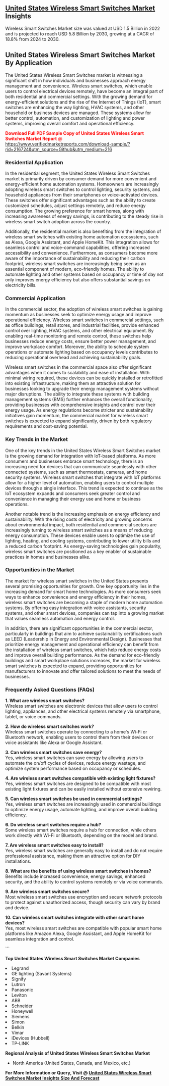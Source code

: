<h2><a href="https://www.verifiedmarketreports.com/download-sample/?rid=216724&amp;utm_source=Github&amp;utm_medium=216" target="_blank">United States Wireless Smart Switches Market</a> Insights</h2><p>Wireless Smart Switches Market size was valued at USD 1.5 Billion in 2022 and is projected to reach USD 5.8 Billion by 2030, growing at a CAGR of 18.8% from 2024 to 2030.</p><p><h2>United States Wireless Smart Switches Market By Application</h2><p>The United States Wireless Smart Switches market is witnessing a significant shift in how individuals and businesses approach energy management and convenience. Wireless smart switches, which enable users to control electrical devices remotely, have become an integral part of both residential and commercial settings. With the growing demand for energy-efficient solutions and the rise of the Internet of Things (IoT), smart switches are enhancing the way lighting, HVAC systems, and other household or business devices are managed. These systems allow for better control, automation, and customization of lighting and power systems, improving overall comfort and operational efficiency.</p><p><p><span class=""><span style="color: #ff0000;"><strong>Download Full PDF Sample Copy of United States Wireless Smart Switches Market Report</strong> @ </span><a href="https://www.verifiedmarketreports.com/download-sample/?rid=216724&amp;utm_source=Github&amp;utm_medium=216" target="_blank">https://www.verifiedmarketreports.com/download-sample/?rid=216724&amp;utm_source=Github&amp;utm_medium=216</a></span></p></p><h3>Residential Application</h3><p>In the residential segment, the United States Wireless Smart Switches market is primarily driven by consumer demand for more convenient and energy-efficient home automation systems. Homeowners are increasingly adopting wireless smart switches to control lighting, security systems, and household appliances from their smartphones or voice-activated devices. These switches offer significant advantages such as the ability to create customized schedules, adjust settings remotely, and reduce energy consumption. The growing preference for smart homes, along with increasing awareness of energy savings, is contributing to the steady rise in wireless smart switch adoption across the country.</p><p>Additionally, the residential market is also benefiting from the integration of wireless smart switches with existing home automation ecosystems, such as Alexa, Google Assistant, and Apple HomeKit. This integration allows for seamless control and voice-command capabilities, offering increased accessibility and convenience. Furthermore, as consumers become more aware of the importance of sustainability and reducing their carbon footprint, wireless smart switches are increasingly being seen as an essential component of modern, eco-friendly homes. The ability to automate lighting and other systems based on occupancy or time of day not only improves energy efficiency but also offers substantial savings on electricity bills.</p><h3>Commercial Application</h3><p>In the commercial sector, the adoption of wireless smart switches is gaining momentum as businesses seek to optimize energy usage and improve operational efficiency. Wireless smart switches in commercial settings, such as office buildings, retail stores, and industrial facilities, provide enhanced control over lighting, HVAC systems, and other electrical equipment. By enabling real-time monitoring and remote control, these switches help businesses reduce energy costs, ensure better power management, and improve workplace comfort. Moreover, the ability to schedule system operations or automate lighting based on occupancy levels contributes to reducing operational overhead and achieving sustainability goals.</p><p>Wireless smart switches in the commercial space also offer significant advantages when it comes to scalability and ease of installation. With minimal wiring required, these devices can be quickly installed or retrofitted into existing infrastructure, making them an attractive solution for businesses looking to upgrade their energy management systems without major disruptions. The ability to integrate these systems with building management systems (BMS) further enhances the overall functionality, providing businesses with comprehensive insights and control over their energy usage. As energy regulations become stricter and sustainability initiatives gain momentum, the commercial market for wireless smart switches is expected to expand significantly, driven by both regulatory requirements and cost-saving potential.</p><h3>Key Trends in the Market</h3><p>One of the key trends in the United States Wireless Smart Switches market is the growing demand for integration with IoT-based platforms. As more consumers and businesses embrace smart technology, there is an increasing need for devices that can communicate seamlessly with other connected systems, such as smart thermostats, cameras, and home security systems. Wireless smart switches that integrate with IoT platforms allow for a higher level of automation, enabling users to control multiple devices through a single interface. This trend is expected to continue as the IoT ecosystem expands and consumers seek greater control and convenience in managing their energy use and home or business operations.</p><p>Another notable trend is the increasing emphasis on energy efficiency and sustainability. With the rising costs of electricity and growing concerns about environmental impact, both residential and commercial sectors are increasingly turning to wireless smart switches as a means of reducing energy consumption. These devices enable users to optimize the use of lighting, heating, and cooling systems, contributing to lower utility bills and a reduced carbon footprint. As energy-saving technologies gain popularity, wireless smart switches are positioned as a key enabler of sustainable practices in homes and businesses alike.</p><h3>Opportunities in the Market</h3><p>The market for wireless smart switches in the United States presents several promising opportunities for growth. One key opportunity lies in the increasing demand for smart home technologies. As more consumers seek ways to enhance convenience and energy efficiency in their homes, wireless smart switches are becoming a staple of modern home automation systems. By offering easy integration with voice assistants, security systems, and other smart devices, companies can tap into a growing market that values seamless automation and energy control.</p><p>In addition, there are significant opportunities in the commercial sector, particularly in buildings that aim to achieve sustainability certifications such as LEED (Leadership in Energy and Environmental Design). Businesses that prioritize energy management and operational efficiency can benefit from the installation of wireless smart switches, which help reduce energy costs and improve overall building performance. As the demand for eco-friendly buildings and smart workplace solutions increases, the market for wireless smart switches is expected to expand, providing opportunities for manufacturers to innovate and offer tailored solutions to meet the needs of businesses.</p><h3>Frequently Asked Questions (FAQs)</h3><p><strong>1. What are wireless smart switches?</strong><br>Wireless smart switches are electronic devices that allow users to control lighting, appliances, and other electrical systems remotely via smartphone, tablet, or voice commands.</p><p><strong>2. How do wireless smart switches work?</strong><br>Wireless smart switches operate by connecting to a home's Wi-Fi or Bluetooth network, enabling users to control them from their devices or voice assistants like Alexa or Google Assistant.</p><p><strong>3. Can wireless smart switches save energy?</strong><br>Yes, wireless smart switches can save energy by allowing users to automate the on/off cycles of devices, reduce energy wastage, and optimize system performance based on occupancy or schedules.</p><p><strong>4. Are wireless smart switches compatible with existing light fixtures?</strong><br>Yes, wireless smart switches are designed to be compatible with most existing light fixtures and can be easily installed without extensive rewiring.</p><p><strong>5. Can wireless smart switches be used in commercial settings?</strong><br>Yes, wireless smart switches are increasingly used in commercial buildings to optimize energy usage, automate lighting, and improve overall building efficiency.</p><p><strong>6. Do wireless smart switches require a hub?</strong><br>Some wireless smart switches require a hub for connection, while others work directly with Wi-Fi or Bluetooth, depending on the model and brand.</p><p><strong>7. Are wireless smart switches easy to install?</strong><br>Yes, wireless smart switches are generally easy to install and do not require professional assistance, making them an attractive option for DIY installations.</p><p><strong>8. What are the benefits of using wireless smart switches in homes?</strong><br>Benefits include increased convenience, energy savings, enhanced security, and the ability to control systems remotely or via voice commands.</p><p><strong>9. Are wireless smart switches secure?</strong><br>Most wireless smart switches use encryption and secure network protocols to protect against unauthorized access, though security can vary by brand and device.</p><p><strong>10. Can wireless smart switches integrate with other smart home devices?</strong><br>Yes, most wireless smart switches are compatible with popular smart home platforms like Amazon Alexa, Google Assistant, and Apple HomeKit for seamless integration and control.</p>```</p><p><strong>Top United States Wireless Smart Switches Market Companies</strong></p><div data-test-id=""><p><li>Legrand</li><li> GE lighting (Savant Systems)</li><li> Signify</li><li> Lutron</li><li> Panasonic</li><li> Leviton</li><li> ABB</li><li> Schneider</li><li> Honeywell</li><li> Siemens</li><li> Simon</li><li> Belkin</li><li> Vimar</li><li> iDevices (Hubbell)</li><li> TP-LINK</li></p><div><strong>Regional Analysis of&nbsp;United States Wireless Smart Switches Market</strong></div><ul><li dir="ltr"><p dir="ltr">North America&nbsp;(United States, Canada, and Mexico, etc.)</p></li></ul><p><strong>For More Information or Query, Visit @&nbsp;</strong><strong><a href="https://www.verifiedmarketreports.com/product/wireless-smart-switches-market/?utm_source=Github&amp;utm_medium=216" target="_blank">United States Wireless Smart Switches Market Insights Size And Forecast</a></strong></p></div>
